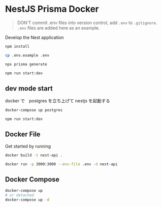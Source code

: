# NestJS Prisma Docker

> DON'T commit .env files into version control, add `.env` to `.gitignore`. `.env` files are added here as an example.

Develop the Nest application

```bash
npm install

cp .env.example .env

npx prisma generate

npm run start:dev
```

## dev mode start
docker で　postgres を立ち上げて nestjs を起動する

```bash
docker-compose up postgres

npm run start:dev
```

## Docker File

Get started by running

```bash
docker build -t nest-api .

docker run -p 3000:3000 --env-file .env -d nest-api
```

## Docker Compose

```bash
docker-compose up
# or detached
docker-compose up -d
```
